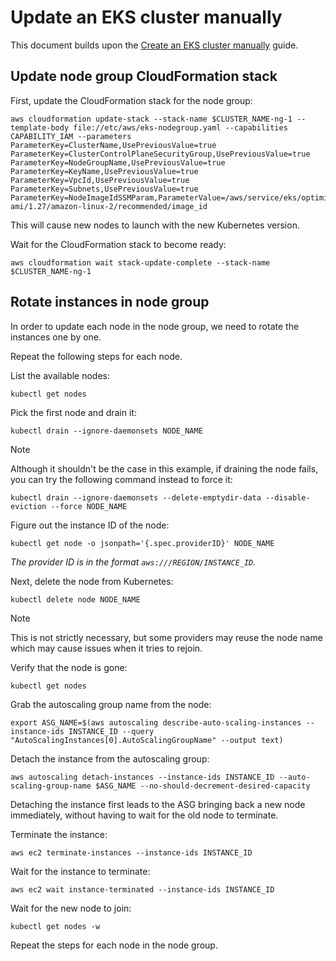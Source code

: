# Update an EKS cluster manually

This document builds upon the [Create an EKS cluster manually](docs/create-eks-cluster.md) guide.

## Update node group CloudFormation stack

First, update the CloudFormation stack for the node group:

```shell
aws cloudformation update-stack --stack-name $CLUSTER_NAME-ng-1 --template-body file://etc/aws/eks-nodegroup.yaml --capabilities CAPABILITY_IAM --parameters ParameterKey=ClusterName,UsePreviousValue=true ParameterKey=ClusterControlPlaneSecurityGroup,UsePreviousValue=true ParameterKey=NodeGroupName,UsePreviousValue=true ParameterKey=KeyName,UsePreviousValue=true ParameterKey=VpcId,UsePreviousValue=true ParameterKey=Subnets,UsePreviousValue=true ParameterKey=NodeImageIdSSMParam,ParameterValue=/aws/service/eks/optimized-ami/1.27/amazon-linux-2/recommended/image_id
```

This will cause new nodes to launch with the new Kubernetes version.

Wait for the CloudFormation stack to become ready:

```shell
aws cloudformation wait stack-update-complete --stack-name $CLUSTER_NAME-ng-1
```

## Rotate instances in node group

In order to update each node in the node group, we need to rotate the instances one by one.

Repeat the following steps for each node.

List the available nodes:

```shell
kubectl get nodes
```

Pick the first node and drain it:

```shell
kubectl drain --ignore-daemonsets NODE_NAME
```

> [!NOTE]
> Although it shouldn't be the case in this example, if draining the node fails, you can try the following command instead to force it:
>
> ```shell
> kubectl drain --ignore-daemonsets --delete-emptydir-data --disable-eviction --force NODE_NAME
> ```

Figure out the instance ID of the node:

```shell
kubectl get node -o jsonpath='{.spec.providerID}' NODE_NAME
```

_The provider ID is in the format `aws:///REGION/INSTANCE_ID`._

Next, delete the node from Kubernetes:

```shell
kubectl delete node NODE_NAME
```

> [!NOTE]
> This is not strictly necessary, but some providers may reuse the node name which may cause issues when it tries to rejoin.

Verify that the node is gone:

```shell
kubectl get nodes
```

Grab the autoscaling group name from the node:
```shell
export ASG_NAME=$(aws autoscaling describe-auto-scaling-instances --instance-ids INSTANCE_ID --query "AutoScalingInstances[0].AutoScalingGroupName" --output text)
```

Detach the instance from the autoscaling group:

```shell
aws autoscaling detach-instances --instance-ids INSTANCE_ID --auto-scaling-group-name $ASG_NAME --no-should-decrement-desired-capacity
```

Detaching the instance first leads to the ASG bringing back a new node immediately, without having to wait for the old node to terminate.

Terminate the instance:

```shell
aws ec2 terminate-instances --instance-ids INSTANCE_ID
```

Wait for the instance to terminate:

```shell
aws ec2 wait instance-terminated --instance-ids INSTANCE_ID
```

Wait for the new node to join:

```shell
kubectl get nodes -w
```

Repeat the steps for each node in the node group.

